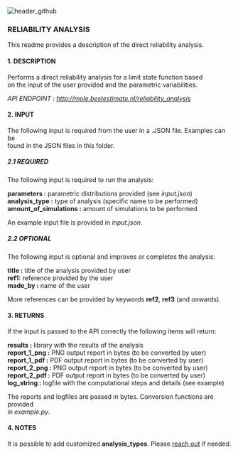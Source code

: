 ![header_github](https://bestestimate.nl/images/header_github.png)

### **RELIABILITY ANALYSIS**

This readme provides a description of the direct reliability analysis.

#### **1. DESCRIPTION**

Performs a direct reliability analysis for a limit state function based   
on the input of the user provided and the parametric variabilities.

*API ENDPOINT : http://mole.bestestimate.nl/reliability_analysis*

#### **2. INPUT**

The following input is required from the user in a .JSON file. Examples can be   
found in the JSON files in this folder.

##### **2.1 REQUIRED**

The following input is required to run the analysis:

**parameters :**  parametric distributions provided (see *input.json*)  
**analysis_type :** type of analysis (specific name to be performed)   
**amount_of_simulations :** amount of simulations to be performed

An example input file is provided in *input.json*.

##### **2.2 OPTIONAL**

The following input is optional and improves or completes the analysis:

**title :** title of the analysis provided by user     
**ref1:** reference provided by the user    
**made_by :** name of the user  

More references can be provided by keywords **ref2**, **ref3** (and onwards).

#### **3. RETURNS**

If the input is passed to the API correctly the following items will return:

**results :** library with the results of the analysis   
**report_1_png :** PNG output report in bytes (to be converted by user)   
**report_1_pdf :** PDF output report in bytes (to be converted by user)   
**report_2_png :** PNG output report in bytes (to be converted by user)   
**report_2_pdf :** PDF output report in bytes (to be converted by user)   
**log_string :** logfile with the computational steps and details (see example)

The reports and logfiles are passed in bytes. Conversion functions are provided   
in *example.py*.

#### **4. NOTES**

It is possible to add customized **analysis_types**. Please [reach out](https://bestestimate.nl/menu_reach_out.html) if needed.
